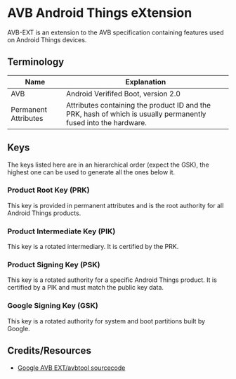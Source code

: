 # AVB Android Things eXtension
AVB-EXT is an extension to the AVB specification containing features used on Android Things devices.

## Terminology
| Name  | Explanation |
| ------------- | ------------- |
| AVB      | Android Verififed Boot, version 2.0 | 
| Permanent Attributes | Attributes containing the product ID and the PRK, hash of which is usually permanently fused into the hardware. |

## Keys
The keys listed here are in an hierarchical order (expect the GSK), the highest one can be used to generate all the ones below it.
### Product Root Key (PRK)
This key is provided in permanent attributes and is the root authority for all Android Things products.

### Product Intermediate Key (PIK)
This key is a rotated intermediary. It is certified by the PRK.

### Product Signing Key (PSK)
This key is a rotated authority for a specific Android Things product. It is certified by a PIK and must match the public key data.

### Google Signing Key (GSK)
This key is a rotated authority for system and boot partitions built by Google.


## Credits/Resources
- [Google AVB EXT/avbtool sourcecode](https://android.googlesource.com/platform/external/avb/+/147b08db62f068c4fa76c3629f83d4282b614039)
